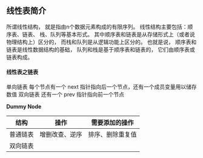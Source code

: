 ## 线性表简介
所谓线性结构， 就是指由n个数据元素构成的有限序列。
 线性结构主要包括：顺序表、链表、 栈、队列等基本形式。
其中顺序表和链表是从存储形式上（或者说物理结构上）区分的， 而栈和队列是从逻辑功能上区分的。
 也就是说， 顺序表和链表是线性数据结构的基础， 队列和栈是基于顺序表和链表的， 它们由顺序表或链表构成。

#### 线性表之链表
单向链表
每个节点有一个 next 指针指向后一个节点，还有一个成员变量用以储存数值
双向链表
还有一个 prev 指针指向前一个节点

**Dummy Node**


| 结构 | 操作 | 需要添加的操作 |
| :---: | :---: | :---: |
| 普通链表 | 增删改查、逆序 | 排序、删除重复值 |
| 双向链表 |  |

